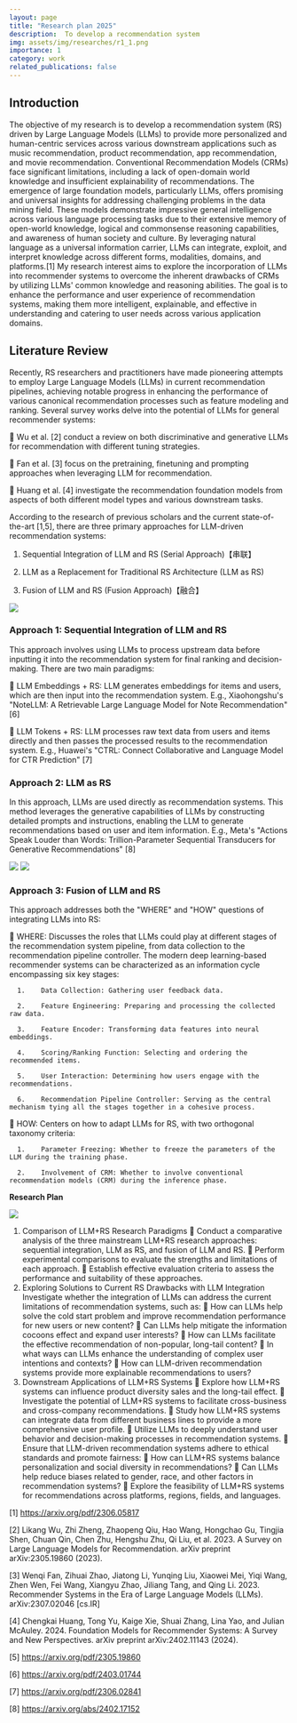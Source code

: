 ```yaml
---
layout: page
title: "Research plan 2025"
description:  To develop a recommendation system
img: assets/img/researches/r1_1.png
importance: 1
category: work
related_publications: false
---
```


## Introduction

The objective of my research is to develop a recommendation system (RS) driven by Large Language Models (LLMs) to provide more personalized and human-centric services across various downstream applications such as music recommendation, product recommendation, app recommendation, and movie recommendation. Conventional Recommendation Models (CRMs) face significant limitations, including a lack of open-domain world knowledge and insufficient explainability of recommendations.
The emergence of large foundation models, particularly LLMs, offers promising and universal insights for addressing challenging problems in the data mining field. These models demonstrate impressive general intelligence across various language processing tasks due to their extensive memory of open-world knowledge, logical and commonsense reasoning capabilities, and awareness of human society and culture. By leveraging natural language as a universal information carrier, LLMs can integrate, exploit, and interpret knowledge across different forms, modalities, domains, and platforms.[1]
My research interest aims to explore the incorporation of LLMs into recommender systems to overcome the inherent drawbacks of CRMs by utilizing LLMs' common knowledge and reasoning abilities. The goal is to enhance the performance and user experience of recommendation systems, making them more intelligent, explainable, and effective in understanding and catering to user needs across various application domains.

## Literature Review

Recently, RS researchers and practitioners have made pioneering attempts to employ Large Language Models (LLMs) in current recommendation pipelines, achieving notable progress in enhancing the performance of various canonical recommendation processes such as feature modeling and ranking. Several survey works delve into the potential of LLMs for general recommender systems:

	Wu et al. [2] conduct a review on both discriminative and generative LLMs for recommendation with different tuning strategies.

	Fan et al. [3] focus on the pretraining, finetuning and prompting approaches when leveraging LLM for recommendation.

	Huang et al. [4] investigate the recommendation foundation models from aspects of both different model types and various downstream tasks.

According to the research of previous scholars and the current state-of-the-art [1,5], there are three primary approaches for LLM-driven recommendation systems:

1.	Sequential Integration of LLM and RS (Serial Approach)【串联】

2.	LLM as a Replacement for Traditional RS Architecture (LLM as RS)

3.	Fusion of LLM and RS (Fusion Approach)【融合】

![](/assets/img/researches/r1_1.png)



### Approach 1: Sequential Integration of LLM and RS

This approach involves using LLMs to process upstream data before inputting it into the recommendation system for final ranking and decision-making. There are two main paradigms:

	LLM Embeddings + RS: LLM generates embeddings for items and users, which are then input into the recommendation system. E.g., Xiaohongshu's "NoteLLM: A Retrievable Large Language Model for Note Recommendation" [6]

	LLM Tokens + RS: LLM processes raw text data from users and items directly and then passes the processed results to the recommendation system. E.g., Huawei's "CTRL: Connect Collaborative and Language Model for CTR Prediction" [7]



### Approach 2: LLM as RS

In this approach, LLMs are used directly as recommendation systems. This method leverages the generative capabilities of LLMs by constructing detailed prompts and instructions, enabling the LLM to generate recommendations based on user and item information. E.g., Meta's "Actions Speak Louder than Words: Trillion-Parameter Sequential Transducers for Generative Recommendations" [8]

![](/assets/img/researches/r1_2.png)
![](/assets/img/researches/r1_3.png)


### Approach 3: Fusion of LLM and RS

This approach addresses both the "WHERE" and "HOW" questions of integrating LLMs into RS:

	WHERE: Discusses the roles that LLMs could play at different stages of the recommendation system pipeline, from data collection to the recommendation pipeline controller. The modern deep learning-based recommender systems can be characterized as an information cycle encompassing six key stages:

      1.	Data Collection: Gathering user feedback data.

      2.	Feature Engineering: Preparing and processing the collected raw data.

      3.	Feature Encoder: Transforming data features into neural embeddings.

      4.	Scoring/Ranking Function: Selecting and ordering the recommended items.

      5.	User Interaction: Determining how users engage with the recommendations.

      6.	Recommendation Pipeline Controller: Serving as the central mechanism tying all the stages together in a cohesive process.

	HOW: Centers on how to adapt LLMs for RS, with two orthogonal taxonomy criteria:

      1.	Parameter Freezing: Whether to freeze the parameters of the LLM during the training phase.

      2.	Involvement of CRM: Whether to involve conventional recommendation models (CRM) during the inference phase.





**Research Plan**

![](/assets/img/researches/r1_4.png)

1.	Comparison of LLM+RS Research Paradigms
      	Conduct a comparative analysis of the three mainstream LLM+RS research approaches: sequential integration, LLM as RS, and fusion of LLM and RS.
      	Perform experimental comparisons to evaluate the strengths and limitations of each approach.
      	Establish effective evaluation criteria to assess the performance and suitability of these approaches.
2.	Exploring Solutions to Current RS Drawbacks with LLM Integration
      Investigate whether the integration of LLMs can address the current limitations of recommendation systems, such as:
      	How can LLMs help solve the cold start problem and improve recommendation performance for new users or new content?
      	Can LLMs help mitigate the information cocoons effect and expand user interests?
      	How can LLMs facilitate the effective recommendation of non-popular, long-tail content?
      	In what ways can LLMs enhance the understanding of complex user intentions and contexts?
      	How can LLM-driven recommendation systems provide more explainable recommendations to users?
3.	Downstream Applications of LLM+RS Systems
      	Explore how LLM+RS systems can influence product diversity sales and the long-tail effect.
      	Investigate the potential of LLM+RS systems to facilitate cross-business and cross-company recommendations.
      	Study how LLM+RS systems can integrate data from different business lines to provide a more comprehensive user profile.
      	Utilize LLMs to deeply understand user behavior and decision-making processes in recommendation systems.
      	Ensure that LLM-driven recommendation systems adhere to ethical standards and promote fairness:
      	How can LLM+RS systems balance personalization and social diversity in recommendations?
      	Can LLMs help reduce biases related to gender, race, and other factors in recommendation systems?
      	Explore the feasibility of LLM+RS systems for recommendations across platforms, regions, fields, and languages.

[1] https://arxiv.org/pdf/2306.05817

[2] Likang Wu, Zhi Zheng, Zhaopeng Qiu, Hao Wang, Hongchao Gu, Tingjia Shen, Chuan Qin, Chen Zhu, Hengshu Zhu, Qi Liu, et al. 2023. A Survey on Large Language Models for Recommendation. arXiv preprint arXiv:2305.19860 (2023).

[3] Wenqi Fan, Zihuai Zhao, Jiatong Li, Yunqing Liu, Xiaowei Mei, Yiqi Wang, Zhen Wen, Fei Wang, Xiangyu Zhao, Jiliang Tang, and Qing Li. 2023. Recommender Systems in the Era of Large Language Models (LLMs). arXiv:2307.02046 [cs.IR]

[4] Chengkai Huang, Tong Yu, Kaige Xie, Shuai Zhang, Lina Yao, and Julian McAuley. 2024. Foundation Models for Recommender Systems: A Survey and New Perspectives. arXiv preprint arXiv:2402.11143 (2024).

[5] https://arxiv.org/pdf/2305.19860

[6] https://arxiv.org/pdf/2403.01744

[7] https://arxiv.org/pdf/2306.02841   

[8] https://arxiv.org/abs/2402.17152 
